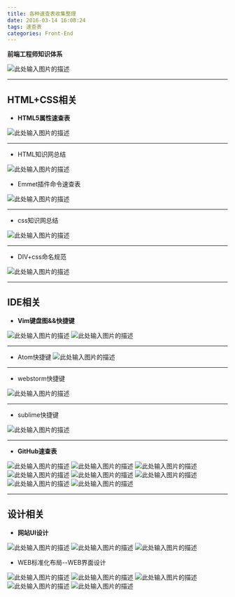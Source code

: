 ```yaml
---
title: 各种速查表收集整理
date: 2016-03-14 16:08:24
tags: 速查表
categories: Front-End
---
```


**前端工程师知识体系**

![此处输入图片的描述][1]

<!--more-->

----------

## HTML+CSS相关

 - **HTML5属性速查表**

![此处输入图片的描述][2]


----------

 - HTML知识网总结

![此处输入图片的描述][4]

  - Emmet插件命令速查表

![此处输入图片的描述][5]


----------

 - css知识网总结

![此处输入图片的描述][6]


----------

 - DIV+css命名规范

![此处输入图片的描述][7]


----------


 
 
 
## IDE相关

 - **Vim键盘图&&快捷键**

![此处输入图片的描述][8]
![此处输入图片的描述][9]


----------

 - Atom快捷键
![此处输入图片的描述][10]


----------

 - webstorm快捷键

![此处输入图片的描述][11]


----------

 - sublime快捷键

![此处输入图片的描述][12]


----------


  - **GitHub速查表**

![此处输入图片的描述][13]
![此处输入图片的描述][14]
![此处输入图片的描述][15]
![此处输入图片的描述][16]
![此处输入图片的描述][17]
![此处输入图片的描述][18]
![此处输入图片的描述][19]
![此处输入图片的描述][20]



----------


## 设计相关

 - **网站UI设计**

![此处输入图片的描述][29]
![此处输入图片的描述][30]
![此处输入图片的描述][31]
  

 - WEB标准化布局--WEB界面设计

![此处输入图片的描述][32]
![此处输入图片的描述][33]
![此处输入图片的描述][34]
![此处输入图片的描述][35]
![此处输入图片的描述][36]

 


  [1]: http://7xq6al.com1.z0.glb.clouddn.com/%E5%89%8D%E7%AB%AF%E7%9F%A5%E8%AF%86%E4%BD%93%E7%B3%BB.jpg
  [2]: http://designzum.com/wp-content/uploads/2014/05/html5_cheat_sheet_tags.png
  [3]: http://7xq6al.com1.z0.glb.clouddn.com/HTML%E5%AD%A6%E4%B9%A0%E6%80%9D%E7%BB%B4%E5%AF%BC%E5%9B%BE.jpeg
  [4]: http://7xq6al.com1.z0.glb.clouddn.com/HTML%E7%9F%A5%E8%AF%86%E7%BD%91%E6%80%BB%E7%BB%93.jpg
  [5]: http://7xq6al.com1.z0.glb.clouddn.com/Emmet%E6%8F%92%E4%BB%B6%E4%BD%BF%E7%94%A8%E9%80%9F%E6%9F%A5%E8%A1%A8.png
  [6]: http://7xq6al.com1.z0.glb.clouddn.com/CSS%E7%9F%A5%E8%AF%86%E7%BD%91%E6%80%BB%E7%BB%93.jpg
  [7]: http://7xq6al.com1.z0.glb.clouddn.com/DIV%E5%91%BD%E5%90%8D%E8%A7%84%E8%8C%83.jpg
  [8]: http://7xq6al.com1.z0.glb.clouddn.com/%E7%BB%8F%E5%85%B8%E7%89%88--vim.gif
  [9]: http://7xq6al.com1.z0.glb.clouddn.com/Vim%E5%BF%AB%E6%8D%B7%E9%94%AE.jpg
  [10]: http://7xq6al.com1.z0.glb.clouddn.com/Atom%E5%AE%9E%E7%94%A8%E5%BF%AB%E6%8D%B7%E9%94%AE.jpg
  [11]: http://7xq6al.com1.z0.glb.clouddn.com/webstorm%E5%BF%AB%E6%8D%B7%E9%94%AE.jpg
  [12]: http://7xq6al.com1.z0.glb.clouddn.com/sublime%E5%BF%AB%E6%8D%B7%E9%94%AE.jpg
  [13]: http://7xq6al.com1.z0.glb.clouddn.com/Git%20Supervisual%20cheat%20sheet.jpg
  [14]: http://7xq6al.com1.z0.glb.clouddn.com/Git%20cheat%20sheet%202.jpg
  [15]: http://7xq6al.com1.z0.glb.clouddn.com/Git%20cheat%20sheet%203.jpg
  [16]: http://7xq6al.com1.z0.glb.clouddn.com/Git%20cheat%20sheet.jpg
  [17]: http://7xq6al.com1.z0.glb.clouddn.com/Git%E5%B8%B8%E7%94%A8%E5%91%BD%E4%BB%A4.jpg
  [18]: http://7xq6al.com1.z0.glb.clouddn.com/git-model@2x.png
  [19]: http://7xq6al.com1.z0.glb.clouddn.com/github.png
  [20]: http://7xq6al.com1.z0.glb.clouddn.com/git%E6%8A%80%E6%9C%AF%E6%A0%88.jpg
  [29]: http://7xq6al.com1.z0.glb.clouddn.com/%E5%90%84%E8%A1%8C%E4%B8%9A%E7%BD%91%E7%AB%99%E8%AE%BE%E8%AE%A1%E5%8F%82%E8%80%83-%E8%A1%8C%E4%B8%9A%E5%88%97%E8%A1%A8.jpg
  [30]: http://7xq6al.com1.z0.glb.clouddn.com/%E7%BD%91%E7%AB%99UI%E8%AE%BE%E8%AE%A1.jpg
  [31]: http://7xq6al.com1.z0.glb.clouddn.com/%E8%AE%BE%E8%AE%A1%E8%AF%8D%E6%B1%87%E5%85%A8%E8%A7%A3.jpg
  [32]: http://7xq6al.com1.z0.glb.clouddn.com/Fireworks.jpg
  [33]: http://7xq6al.com1.z0.glb.clouddn.com/WEB%E7%95%8C%E9%9D%A2%E8%AE%BE%E8%AE%A1.jpg
  [34]: http://7xq6al.com1.z0.glb.clouddn.com/%E4%B8%93%E9%A2%98%E9%A1%B5%E8%AE%BE%E8%AE%A1.jpg
  [35]: http://7xq6al.com1.z0.glb.clouddn.com/%E6%8B%BE%E8%89%B2%E5%99%A8.jpg
  [36]: http://7xq6al.com1.z0.glb.clouddn.com/%E7%BD%91%E7%AB%99%E8%AE%BE%E8%AE%A1%E6%B5%81%E7%A8%8B.jpg